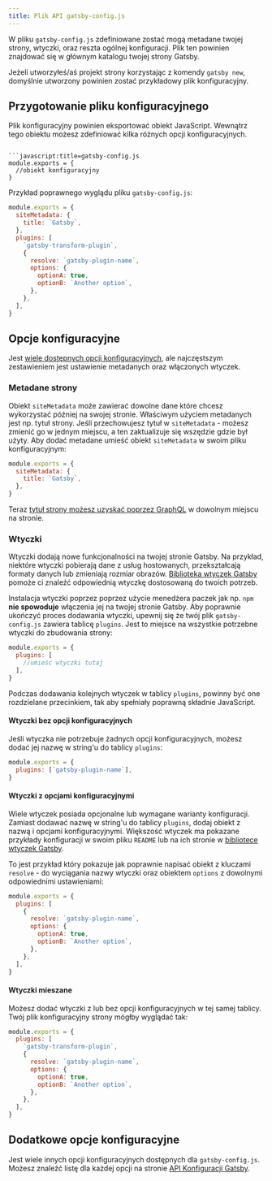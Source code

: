 ```yaml
---
title: Plik API gatsby-config.js
---
```


W pliku `gatsby-config.js` zdefiniowane zostać mogą metadane twojej strony, wtyczki, oraz reszta ogólnej konfiguracji. Plik ten powinien znajdować się w głównym katalogu twojej strony Gatsby.

Jeżeli utworzyłeś/aś projekt strony korzystając z komendy `gatsby new`, domyślnie utworzony powinien zostać przykładowy plik konfiguracyjny.

## Przygotowanie pliku konfiguracyjnego

Plik konfiguracyjny powinien eksportować obiekt JavaScript.  Wewnątrz tego obiektu możesz zdefiniować kilka różnych opcji konfiguracyjnych.
```

```javascript:title=gatsby-config.js
module.exports = {
  //obiekt konfiguracyjny
}
```

Przykład poprawnego wyglądu pliku `gatsby-config.js`:

```javascript:title=gatsby-config.js
module.exports = {
  siteMetadata: {
    title: `Gatsby`,
  },
  plugins: [
    `gatsby-transform-plugin`,
    {
      resolve: `gatsby-plugin-name`,
      options: {
        optionA: true,
        optionB: `Another option`,
      },
    },
  ],
}
```

## Opcje konfiguracyjne

Jest [wiele dostępnych opcji konfiguracyjnych](/docs/gatsby-config), ale najczęstszym zestawieniem jest ustawienie metadanych oraz włączonych wtyczek.

### Metadane strony

Obiekt `siteMetadata` może zawierać dowolne dane które chcesz wykorzystać później na swojej stronie. Właściwym użyciem metadanych jest np. tytuł strony. Jeśli przechowujesz tytuł w `siteMetadata` - możesz zmienić go w jednym miejscu, a ten zaktualizuje się wszędzie gdzie był użyty. Aby dodać metadane umieść obiekt `siteMetadata` w swoim pliku konfiguracyjnym:

```javascript:title=gatsby-config.js
module.exports = {
  siteMetadata: {
    title: `Gatsby`,
  },
}
```

Teraz [tytuł strony możesz uzyskać poprzez GraphQL](/tutorial/part-four/#your-first-graphql-query) w dowolnym miejscu na stronie.

### Wtyczki

Wtyczki dodają nowe funkcjonalności na twojej stronie Gatsby. Na przykład, niektóre wtyczki pobierają dane z usług hostowanych, przekształcają formaty danych lub zmieniają rozmiar obrazów. [Biblioteka wtyczek Gatsby](/plugins) pomoże ci znaleźć odpowiednią wtyczkę dostosowaną do twoich potrzeb.

Instalacja wtyczki poprzez poprzez użycie menedżera paczek jak np. `npm` **nie spowoduje** włączenia jej na twojej stronie Gatsby. Aby poprawnie ukończyć proces dodawania wtyczki, upewnij się że twój plik `gatsby-config.js` zawiera tablicę `plugins`. Jest to miejsce na wszystkie potrzebne wtyczki do zbudowania strony:

```javascript:title=gatsby-config.js
module.exports = {
  plugins: [
    //umieść wtyczki tutaj
  ],
}
```

Podczas dodawania kolejnych wtyczek w tablicy `plugins`, powinny być one rozdzielane przecinkiem, tak aby spełniały poprawną składnie JavaScript.

#### Wtyczki bez opcji konfiguracyjnych

Jeśli wtyczka nie potrzebuje żadnych opcji konfiguracyjnych, możesz dodać jej nazwę w string'u do tablicy `plugins`:

```javascript:title=gatsby-config.js
module.exports = {
  plugins: [`gatsby-plugin-name`],
}
```

#### Wtyczki z opcjami konfiguracyjnymi

Wiele wtyczek posiada opcjonalne lub wymagane warianty konfiguracji. Zamiast dodawać nazwę w string'u do tablicy `plugins`, dodaj obiekt z nazwą i opcjami konfiguracyjnymi. Większość wtyczek ma pokazane przykłady konfiguracji w swoim pliku `README` lub na ich stronie w [bibliotece wtyczek Gatsby](/plugins).

To jest przykład który pokazuje jak poprawnie napisać obiekt z kluczami `resolve` - do wyciągania nazwy wtyczki oraz obiektem `options` z dowolnymi odpowiednimi ustawieniami:

```javascript:title=gatsby-config.js
module.exports = {
  plugins: [
    {
      resolve: `gatsby-plugin-name`,
      options: {
        optionA: true,
        optionB: `Another option`,
      },
    },
  ],
}
```

#### Wtyczki mieszane

Możesz dodać wtyczki z lub bez opcji konfiguracyjnych w tej samej tablicy. Twój plik konfiguracyjny strony mógłby wyglądać tak:

```javascript:title=gatsby-config.js
module.exports = {
  plugins: [
    `gatsby-transform-plugin`,
    {
      resolve: `gatsby-plugin-name`,
      options: {
        optionA: true,
        optionB: `Another option`,
      },
    },
  ],
}
```

## Dodatkowe opcje konfiguracyjne

Jest wiele innych opcji konfiguracyjnych dostępnych dla `gatsby-config.js`. Możesz znaleźć listę dla każdej opcji na stronie [API Konfiguracji Gatsby](/docs/gatsby-config/).
